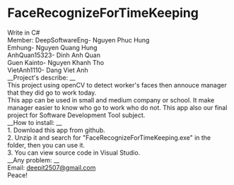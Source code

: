 # FaceRecognizeForTimeKeeping
Write in C#<br>
Member: 
    DeepSoftwareEng- Nguyen Phuc Hung<br>
    Emhung- Nguyen Quang Hung<br>
    AnhQuan15323- Dinh Anh Quan<br>
    Guen Kainto- Nguyen Khanh Tho<br>
    VietAnh1110- Dang Viet Anh<br>
__Project's describe: __<br>
    This project using openCV to detect worker's faces then annouce manager that they did go to work today.<br>
    This app can be used in small and medium company or school. It make manager easier to know who go to work who do not.
    This app also our final project for Software Development Tool subject.<br>
__How to install: __<br>
    1. Download this app from github.<br>
    2. Unzip it and search for "FaceRecognizeForTimeKeeping.exe" in the folder, then you can use it.<br>
    3. You can view source code in Visual Studio.<br>
__Any problem: __<br>
    Email: deepit2507@gmail.com<br>
    Peace!
